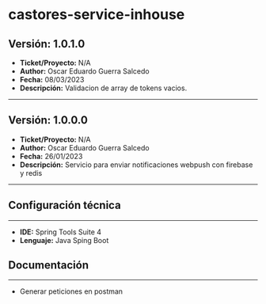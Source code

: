 # castores-service-inhouse

## Versión: 1.0.1.0
- __Ticket/Proyecto:__ N/A
- __Author:__ Oscar Eduardo Guerra Salcedo 
- __Fecha:__ 08/03/2023
- __Descripción:__ Validacion de array de tokens vacios.
--------

## Versión: 1.0.0.0
- __Ticket/Proyecto:__ N/A
- __Author:__ Oscar Eduardo Guerra Salcedo 
- __Fecha:__ 26/01/2023
- __Descripción:__ Servicio para enviar notificaciones webpush con firebase y redis
--------

## Configuración técnica
-------------
- __IDE:__ Spring Tools Suite 4
- __Lenguaje:__ Java Sping Boot

## Documentación
-------------
- Generar peticiones en postman
